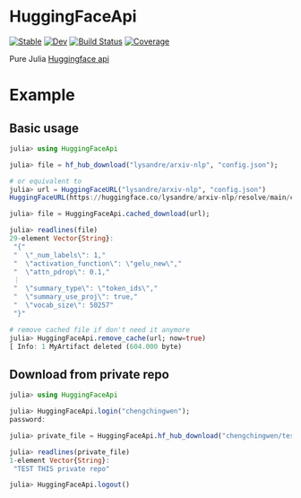# HuggingFaceApi

[![Stable](https://img.shields.io/badge/docs-stable-blue.svg)](https://fluxml.ai/HuggingFaceApi.jl/stable)
[![Dev](https://img.shields.io/badge/docs-dev-blue.svg)](https://fluxml.ai/HuggingFaceApi.jl/dev)
[![Build Status](https://github.com/FluxML/HuggingFaceApi.jl/workflows/CI/badge.svg)](https://github.com/FluxML/HuggingFaceApi.jl/actions)
[![Coverage](https://codecov.io/gh/FluxML/HuggingFaceApi.jl/branch/master/graph/badge.svg)](https://codecov.io/gh/FluxML/HuggingFaceApi.jl)

Pure Julia [Huggingface api](https://github.com/huggingface/huggingface_hub)


# Example

## Basic usage

```julia
julia> using HuggingFaceApi

julia> file = hf_hub_download("lysandre/arxiv-nlp", "config.json");

# or equivalent to
julia> url = HuggingFaceURL("lysandre/arxiv-nlp", "config.json")
HuggingFaceURL(https://huggingface.co/lysandre/arxiv-nlp/resolve/main/config.json)

julia> file = HuggingFaceApi.cached_download(url);

julia> readlines(file)
29-element Vector{String}:
 "{"
 "  \"_num_labels\": 1,"
 "  \"activation_function\": \"gelu_new\","
 "  \"attn_pdrop\": 0.1,"
 ⋮
 "  \"summary_type\": \"token_ids\","
 "  \"summary_use_proj\": true,"
 "  \"vocab_size\": 50257"
 "}"

# remove cached file if don't need it anymore
julia> HuggingFaceApi.remove_cache(url; now=true)
[ Info: 1 MyArtifact deleted (604.000 byte)


```

## Download from private repo

```julia
julia> using HuggingFaceApi

julia> HuggingFaceApi.login("chengchingwen");
password: 

julia> private_file = HuggingFaceApi.hf_hub_download("chengchingwen/test_model_repo", "README.md");

julia> readlines(private_file)
1-element Vector{String}:
 "TEST THIS private repo"

julia> HuggingFaceApi.logout()

```

